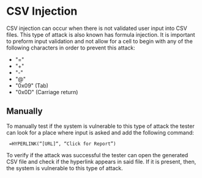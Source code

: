 # CSV Injection

CSV injection can occur when there is not validated user input into CSV files. This type of attack is also known has formula injection.
It is important to preform input validation and not allow for a cell to begin with any of the following characters in order to prevent this attack:
* "="
* "+"
* "-"
* "@"
* "0x09" (Tab)
* "0x0D" (Carriage return)


## Manually

To manually test if the system is vulnerable to this type of attack the tester can look for a place where input is asked and add the following command:

```text
 =HYPERLINK(“[URL]“, “Click for Report”)
```

To verify if the attack was successful the tester can open the generated CSV file and check if the hyperlink appears in said file. If it is present, then, the system is vulnerable to this type of attack.